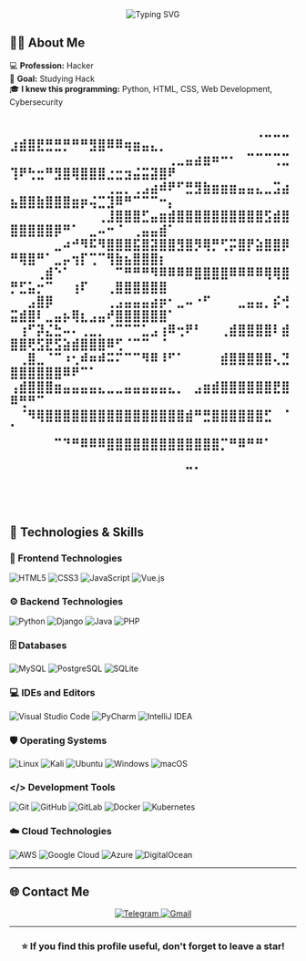 <!-- Profile Banner -->
<div align="center">
  <img src="https://readme-typing-svg.demolab.com?font=Fira+Code&size=35&pause=100&color=blue+black&center=true&vCenter=true&hight=500&width=1000&lines=Hello!+I'm+Bobur+Jovliyev!;I'm+Hacker+!" alt="Typing SVG" />
</div>

## 🧑‍💻 About Me

💻 **Profession:** Hacker  
🎯 **Goal:** Studying Hack  
🎓 **I knew this programming:** Python, HTML, CSS, Web Development, Cybersecurity   


⠀⠀⠀⠀⠀⠀⠀⠀⠀⠀⠀⠀⠀⠀⠀⠀⠀⠀⠀⠀⠀⠀⠀⠀⠀⠀⠀⠀⢀⣀⣀⣀⣰⣾⣿⣟⣛⣛⡛⠛⠛⣻⣿⠿⠿⢶⣶⣤⣄⡀⠀⠀
⠀⠀⠀⠀⠀⠀⠀⠀⠀⠀⠀⠀⠀⠀⠀⠀⠀⠀⢀⣀⣤⣴⣶⠶⠒⠂⠀⠉⠉⠉⢉⣉⢹⠟⢓⣒⠛⣻⣿⢿⣿⣿⣿⣐⣒⣲⣬⣭⣽⣿⠟⠀
⠀⠀⠀⠀⠀⠀⠀⠀⠀⠀⠀⢀⣀⡀⢀⣠⣴⠾⠟⠋⣛⣻⣷⣶⣶⣶⣤⣤⣄⣀⣩⣴⣦⣿⣿⣷⣿⣿⣿⣶⡶⢬⣉⣹⠿⠛⠉⠉⠉⠒⡄⠀
⠀⠀⠀⠀⠀⠀⠀⠀⠀⠀⢀⣸⣿⣿⣿⣋⣤⣶⣾⣿⣿⣿⣿⣿⣿⣿⣿⣿⣿⣫⣾⣿⣿⣿⣿⣿⣿⡿⠛⠁⠀⣀⠤⠒⠈⠀⢀⣤⣤⣾⠁⠀
⠀⠀⠀⠀⠀⣀⠴⠚⠻⠯⠻⣿⣿⣿⣯⣿⣽⣿⣿⣻⣿⡻⢿⡛⢋⡭⣿⡟⣵⣿⣿⡿⠛⢿⣿⠛⠁⣀⡤⢲⡏⢉⠉⢻⣷⣦⣿⣿⣿⡆⠀⠀
⠀⠀⠀⢀⣾⠑⠁⠀⠀⠀⠀⠀⠉⠛⠛⠛⠻⠿⠿⠿⠿⣿⣿⣿⣿⠿⠿⠿⠿⢿⢿⣿⡛⣋⣥⡒⠉⠀⠀⢰⠏⠀⠀⢀⣿⣿⣿⣿⣿⣿⠀⠀
⠀⠀⣠⣿⡿⠀⠀⠀⠀⠀⠀⢀⣠⣤⣤⣤⣴⡶⠂⣀⠤⠐⠋⠀⠀⠀⣀⣤⣤⡀⡮⢚⣭⣾⣿⠇⣀⣤⡦⢿⣆⣠⣤⠞⣿⣿⣿⣿⣿⣿⠁⠀
⠀⢰⠋⡽⣌⣓⠤⠄⢀⣀⡀⠈⠉⠉⠉⣁⣠⢰⠿⢒⠟⠃⠀⠀⢀⣾⣿⣿⣿⣿⠇⣾⣿⣿⢟⣫⣟⣫⣵⣾⣿⣿⣿⠿⢋⠈⠉⠉⠀⠈⠀⠀
⠀⢀⣿⣀⠈⠉⠰⢂⠾⠶⠾⠭⠍⠉⠉⠻⠿⠸⠋⠁⠀⠀⠀⠀⣾⣿⣿⣿⣿⣿⢄⣙⣿⣿⣿⣿⣿⣿⠿⠟⠉⠁⠀⠀⠀⠀⠀⠀⠀⠀⠀⠀
⢠⣾⣿⣿⣿⣶⣤⣤⣤⣤⣄⣀⣀⣤⣤⣤⣤⣤⣄⡀⠀⣠⣶⣾⣿⣿⣿⣿⣿⣿⣟⣿⠿⢛⠛⠉⠀⠀⠀⠀⠀⠀⠀⠀⠀⠀⠀⠀⠀⠀⠀⠀
⠀⠈⠻⢿⣿⣿⣿⣿⣿⣿⣿⣿⣿⣿⣿⣿⣿⣿⣿⣿⣾⠛⣛⣿⣿⣿⣿⣿⣿⣋⠀⠈⠁⠀⠀⠀⠀⠀⠀⠀⠀⠀⠀⠀⠀⠀⠀⠀⠀⠀
⠀⠀⠀⠀⠀⠉⠙⠛⠿⠿⠿⣿⣿⣿⣿⣿⣿⣿⣿⣿⣿⣿⣿⣿⡉⠛⠿⠛⠛⠁⠀⠀⠀⠀⠀⠀⠀⠀⠀⠀⠀⠀⠀⠀⠀⠀⠀⠀⠀⠀⠀⠀
⠀⠀⠀⠀⠀⠀⠀⠀⠀⠀⠀⠀⠀⠀⠀⠀⠀⠀⠀⠀⠉⠁⠀⠀⠀⠀⠀⠀⠀⠀⠀⠀⠀⠀⠀⠀⠀⠀⠀⠀⠀⠀⠀⠀⠀⠀⠀⠀⠀⠀⠀⠀⠀⠀⠀⠀⠀⠀⠀⠀⠀⠀⠀⠀⠀⠀⠀⠀⠀⠀⠀⠀⠀⠀⠀⠀⠀⠀
---

## 🚀 Technologies & Skills

### 🎨 Frontend Technologies
![HTML5](https://img.shields.io/badge/HTML5-E34F26?style=for-the-badge&logo=html5&logoColor=white)
![CSS3](https://img.shields.io/badge/CSS3-1572B6?style=for-the-badge&logo=css3&logoColor=white)
![JavaScript](https://img.shields.io/badge/JavaScript-F7DF1E?style=for-the-badge&logo=javascript&logoColor=black)
![Vue.js](https://img.shields.io/badge/Vue.js-35495E?style=for-the-badge&logo=vuedotjs&logoColor=4FC08D)

### ⚙️ Backend Technologies
![Python](https://img.shields.io/badge/Python-3776AB?style=for-the-badge&logo=python&logoColor=white)
![Django](https://img.shields.io/badge/Django-092E20?style=for-the-badge&logo=django&logoColor=white)
![Java](https://img.shields.io/badge/Java-ED8B00?style=for-the-badge&logo=java&logoColor=white)
![PHP](https://img.shields.io/badge/PHP-777BB4?style=for-the-badge&logo=php&logoColor=white)

### 🗄️ Databases
![MySQL](https://img.shields.io/badge/MySQL-00000F?style=for-the-badge&logo=mysql&logoColor=white)
![PostgreSQL](https://img.shields.io/badge/PostgreSQL-316192?style=for-the-badge&logo=postgresql&logoColor=white)
![SQLite](https://img.shields.io/badge/SQLite-07405E?style=for-the-badge&logo=sqlite&logoColor=white)

### 💻 IDEs and Editors
![Visual Studio Code](https://img.shields.io/badge/VS_Code-0078D4?style=for-the-badge&logo=visual%20studio%20code&logoColor=white)
![PyCharm](https://img.shields.io/badge/PyCharm-143?style=for-the-badge&logo=pycharm&logoColor=black&color=black&labelColor=green)
![IntelliJ IDEA](https://img.shields.io/badge/IntelliJIDEA-000000.svg?style=for-the-badge&logo=intellij-idea&logoColor=white)

### 🛡️ Operating Systems
![Linux](https://img.shields.io/badge/Linux-FCC624?style=for-the-badge&logo=linux&logoColor=black)
![Kali](https://img.shields.io/badge/Kali-268BEE?style=for-the-badge&logo=kalilinux&logoColor=white)
![Ubuntu](https://img.shields.io/badge/Ubuntu-E95420?style=for-the-badge&logo=ubuntu&logoColor=white)
![Windows](https://img.shields.io/badge/Windows-0078D6?style=for-the-badge&logo=windows&logoColor=white)
![macOS](https://img.shields.io/badge/mac%20os-000000?style=for-the-badge&logo=macos&logoColor=F0F0F0)

### </> Development Tools
![Git](https://img.shields.io/badge/Git-F05032?style=for-the-badge&logo=git&logoColor=white)
![GitHub](https://img.shields.io/badge/GitHub-100000?style=for-the-badge&logo=github&logoColor=white)
![GitLab](https://img.shields.io/badge/GitLab-330F63?style=for-the-badge&logo=gitlab&logoColor=white)
![Docker](https://img.shields.io/badge/Docker-2496ED?style=for-the-badge&logo=docker&logoColor=white)
![Kubernetes](https://img.shields.io/badge/kubernetes-%23326ce5.svg?style=for-the-badge&logo=kubernetes&logoColor=white)

### ☁️ Cloud Technologies
![AWS](https://img.shields.io/badge/AWS-%23FF9900.svg?style=for-the-badge&logo=amazon-aws&logoColor=white)
![Google Cloud](https://img.shields.io/badge/GoogleCloud-%234285F4.svg?style=for-the-badge&logo=google-cloud&logoColor=white)
![Azure](https://img.shields.io/badge/azure-%230072C6.svg?style=for-the-badge&logo=microsoftazure&logoColor=white)
![DigitalOcean](https://img.shields.io/badge/DigitalOcean-%230167ff.svg?style=for-the-badge&logo=digitalOcean&logoColor=white)

---

## 🌐 Contact Me

<div align="center">
  <a href="https://t.me/Jovliyev_Bobur">
    <img src="https://img.shields.io/badge/Telegram-2CA5E0?style=for-the-badge&logo=telegram&logoColor=white" alt="Telegram"/>
  </a>
  <a href="mailto:jbobur005@gmail.com">
    <img src="https://img.shields.io/badge/Gmail-D14836?style=for-the-badge&logo=gmail&logoColor=white" alt="Gmail"/>
  </a>
</div>

---

<div align="center">
  <h3>⭐ If you find this profile useful, don't forget to leave a star!</h3>
</div>
